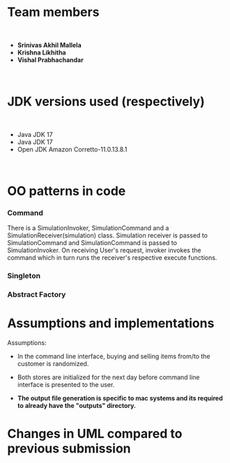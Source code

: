 # Team members
<br>

- **Srinivas Akhil Mallela**
- **Krishna Likhitha**
- **Vishal Prabhachandar**

<br>

# JDK versions used (respectively)
<br>

- Java JDK 17
- Java JDK 17
- Open JDK Amazon Corretto-11.0.13.8.1

 <br>

# OO patterns in code

### Command
There is a SimulationInvoker, SimulationCommand and a SimulationReceiver(simulation) class. Simulation receiver is passed to SimulationCommand and SimulationCommand is passed to SimulationInvoker. On receiving User's request, invoker invokes the command which in turn runs the receiver's respective execute functions.

### Singleton



### Abstract Factory


# Assumptions and implementations


Assumptions:
- In the command line interface, buying and selling items from/to the customer is randomized.
- Both stores are initialized for the next day before command line interface is presented to the user.

- **The output file generation is specific to mac systems and its required to already have the "outputs" directory.**


# Changes in UML compared to previous submission
